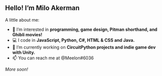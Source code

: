 ## Hello! I’m Milo Akerman

A little about me:
- 👀 I’m interested in **programming, game design, Pitman shorthand, and Ghibli movies!**
- 💻 I code in **JavaScript, Python, C#, HTML & CSS and Java.**
- 🌱 I’m currently working on **CircuitPython projects and indie game dev with Unity.**
- 📫 You can reach me at @Meelon#6036

*More soon!*
